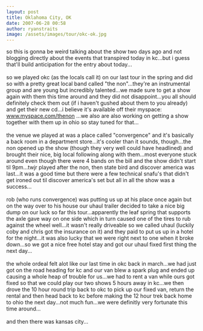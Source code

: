 ```yaml
---
layout: post
title: Oklahoma City, OK
date: 2007-06-28 00:58
author: ryanstraits
image: /assets/images/tour/okc-ok.jpg
---
```

so this is gonna be weird talking about the show two days ago and not blogging directly about the events that transpired today in kc...but i guess that'll build anticipation for the entry about today...<br /><br />so we played okc (as the locals call it) on our last tour in the spring and did so with a pretty great local band called "the non"...they're an instrumental group and are young but incredibly talented...we made sure to get a show again with them this time around and they did not disappoint...you all should definitely check them out (if i haven't gushed about them to you already) and get their new cd...i believe it's available off their myspace: <a href="http://www.myspace.com/thenon">www.myspace.com/thenon</a> ...we also are also working on getting a show together with them up in ohio so stay tuned for that...<br /><br />the venue we played at was a place called "convergence" and it's basically a back room in a department store...it's cooler than it sounds, though...the non opened up the show (though they very well could have headlined) and brought their nice, big local following along with them...most everyone stuck around even though there were 4 bands on the bill and the show didn't start til 9pm...twjr played after the non, then state bird and discover america was last...it was a good time but there were a few technical snafu's that didn't get ironed out til discover america's set but all in all the show was a success...<br /><br />rob (who runs convergence) was putting us up at his place once again but on the way over to his house our uhaul trailer decided to take a nice big dump on our luck so far this tour...apparently the leaf spring that supports the axle gave way on one side which in turn caused one of the tires to rub against the wheel well...it wasn't really driveable so we called uhaul (luckily coby and chris got the insurance on it) and they paid to put us up in a hotel for the night...it was also lucky that we were right next to one when it broke down...so we got a nice free hotel stay and got our uhaul fixed first thing the next day...<br /><br />the whole ordeal felt alot like our last time in okc back in march...we had just got on the road heading for kc and our van blew a spark plug and ended up causing a whole heap of trouble for us...we had to rent a van while ours got fixed so that we could play our two shows 5 hours away in kc...we then drove the 10 hour round trip back to okc to pick up our fixed van, return the rental and then head back to kc before making the 12 hour trek back home to ohio the next day...not much fun...we were definitly very fortunate this time around...<br /><br />and then there was kansas city...
